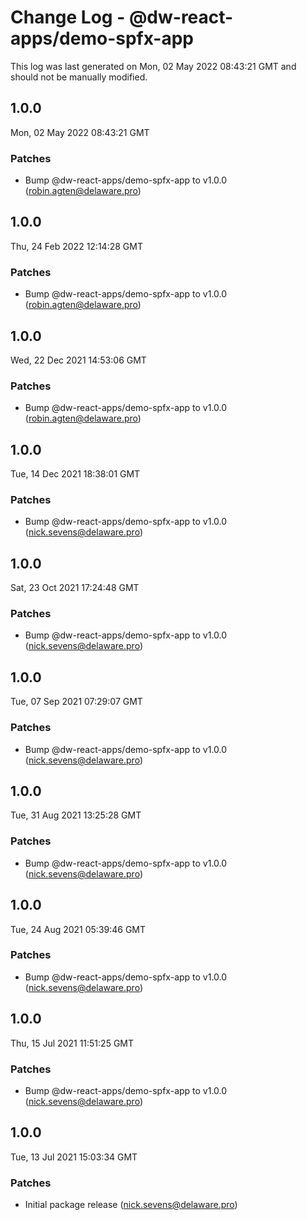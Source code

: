# Change Log - @dw-react-apps/demo-spfx-app

This log was last generated on Mon, 02 May 2022 08:43:21 GMT and should not be manually modified.

<!-- Start content -->

## 1.0.0

Mon, 02 May 2022 08:43:21 GMT

### Patches

- Bump @dw-react-apps/demo-spfx-app to v1.0.0 (robin.agten@delaware.pro)

## 1.0.0

Thu, 24 Feb 2022 12:14:28 GMT

### Patches

- Bump @dw-react-apps/demo-spfx-app to v1.0.0 (robin.agten@delaware.pro)

## 1.0.0

Wed, 22 Dec 2021 14:53:06 GMT

### Patches

- Bump @dw-react-apps/demo-spfx-app to v1.0.0 (robin.agten@delaware.pro)

## 1.0.0

Tue, 14 Dec 2021 18:38:01 GMT

### Patches

- Bump @dw-react-apps/demo-spfx-app to v1.0.0 (nick.sevens@delaware.pro)

## 1.0.0

Sat, 23 Oct 2021 17:24:48 GMT

### Patches

- Bump @dw-react-apps/demo-spfx-app to v1.0.0 (nick.sevens@delaware.pro)

## 1.0.0

Tue, 07 Sep 2021 07:29:07 GMT

### Patches

- Bump @dw-react-apps/demo-spfx-app to v1.0.0 (nick.sevens@delaware.pro)

## 1.0.0

Tue, 31 Aug 2021 13:25:28 GMT

### Patches

- Bump @dw-react-apps/demo-spfx-app to v1.0.0 (nick.sevens@delaware.pro)

## 1.0.0

Tue, 24 Aug 2021 05:39:46 GMT

### Patches

- Bump @dw-react-apps/demo-spfx-app to v1.0.0 (nick.sevens@delaware.pro)

## 1.0.0

Thu, 15 Jul 2021 11:51:25 GMT

### Patches

- Bump @dw-react-apps/demo-spfx-app to v1.0.0 (nick.sevens@delaware.pro)

## 1.0.0

Tue, 13 Jul 2021 15:03:34 GMT

### Patches

- Initial package release (nick.sevens@delaware.pro)
